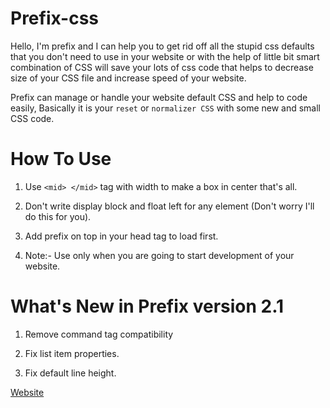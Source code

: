 # Prefix-css

Hello, I'm prefix and I can help you to get rid off all the stupid css defaults that you don't need to use in your website or with the help of little bit smart combination of CSS will save your lots of css code that helps to decrease size of your CSS file and increase speed of your website.

Prefix can manage or handle your website default CSS and help to code easily, Basically it is your `reset` or `normalizer CSS` with some new and small CSS code.



# How To Use

1. Use `<mid> </mid>` tag with width to make a box in center that's all.

2. Don't write display block and float left for any element (Don't worry I'll do this for you).

3. Add prefix on top in your head tag to load first.

4. Note:- Use only when you are going to start development of your website.



# What's New in Prefix version 2.1

1. Remove command tag compatibility

2. Fix list item properties.

3. Fix default line height.


[Website](http://prefix.codolog.com/)
